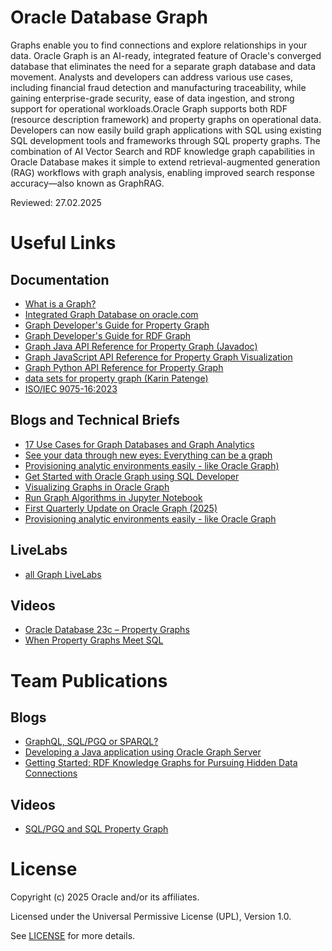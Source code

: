# Oracle Database Graph

Graphs enable you to find connections and explore relationships in your data. Oracle Graph is an AI-ready, integrated feature of Oracle's converged database that eliminates the need for a separate graph database and data movement. Analysts and developers can address various use cases, including financial fraud detection and manufacturing traceability, while gaining enterprise-grade security, ease of data ingestion, and strong support for operational workloads.Oracle Graph supports both RDF (resource description framework) and property graphs on operational data. 
Developers can now easily build graph applications with SQL using existing SQL development tools and frameworks through SQL property graphs. The combination of AI Vector Search and RDF knowledge graph capabilities in Oracle Database makes it simple to extend retrieval-augmented generation (RAG) workflows with graph analysis, enabling improved search response accuracy—also known as GraphRAG.

Reviewed: 27.02.2025

# Useful Links

## Documentation  
 
- [What is a Graph?](https://www.oracle.com/autonomous-database/what-is-graph-database/#graph-database-defined)
- [Integrated Graph Database on oracle.com](https://www.oracle.com/database/graph/)
- [Graph Developer's Guide for Property Graph](https://docs.oracle.com/pls/topic/lookup?ctx=property-graph-latest&id=SPGDG)
- [Graph Developer's Guide for RDF Graph](https://docs.oracle.com/en/database/oracle/oracle-database/23/rdfrm/index.html)
- [Graph Java API Reference for Property Graph (Javadoc)](https://docs.oracle.com/pls/topic/lookup?ctx=property-graph-latest&id=SPGJV)
- [Graph JavaScript API Reference for Property Graph Visualization](https://docs.oracle.com/pls/topic/lookup?ctx=property-graph-latest&id=PGJSD)
- [Graph Python API Reference for Property Graph](https://docs.oracle.com/pls/topic/lookup?ctx=property-graph-latest&id=python_doc)
- [data sets for property graph (Karin Patenge)](https://github.com/karinpatenge/property-graph)
- [ISO/IEC 9075-16:2023](https://www.iso.org/standard/79473.html)

## Blogs and Technical Briefs

- [17 Use Cases for Graph Databases and Graph Analytics](https://www.oracle.com/a/ocom/docs/graph-database-use-cases-ebook.pdf)
- [See your data through new eyes: Everything can be a graph](https://blogs.oracle.com/coretec/post/see-your-data-through-new-eyes-everything-can-be-a-graph)
- [Provisioning analytic environments easily - like Oracle Graph)](https://blogs.oracle.com/coretec/post/provisioning-analytic-environments-easily-like-oracle-graph)
- [Get Started with Oracle Graph using SQL Developer](https://medium.com/oracledevs/get-started-with-oracle-graph-using-sql-developer-e5ccbd61c9fb)
- [Visualizing Graphs in Oracle Graph](https://medium.com/oracledevs/visualizing-graphs-in-oracle-graph-6159c8ce2491)
- [Run Graph Algorithms in Jupyter Notebook](https://medium.com/oracledevs/run-graph-algorithms-in-jupyter-notebook-4a612c870652)
- [First Quarterly Update on Oracle Graph (2025)](https://blogs.oracle.com/database/post/first-quarterly-update-on-oracle-graph-2025)
- [Provisioning analytic environments easily - like Oracle Graph](https://blogs.oracle.com/coretec/post/provisioning-analytic-environments-easily-like-oracle-graph)


## LiveLabs

- [all Graph LiveLabs](https://apexapps.oracle.com/pls/apex/f?p=133:100:117224653754233::::SEARCH:graph) 

## Videos

- [Oracle Database 23c – Property Graphs](https://www.youtube.com/watch?v=4uknPkJkUIk)
- [When Property Graphs Meet SQL](https://www.youtube.com/watch?v=S1PJLmDiRMY)

# Team Publications

## Blogs

- [GraphQL, SQL/PGQ or SPARQL?](https://blogs.oracle.com/coretec/post/graphql-pgqql-or-sparql)
- [Developing a Java application using Oracle Graph Server](https://blogs.oracle.com/coretec/post/developing-a-java-application-working-on-top-of-oracle-property-graph-server)
- [Getting Started: RDF Knowledge Graphs for Pursuing Hidden Data Connections](https://blogs.oracle.com/coretec/post/getting-started-rdf-knowledge-graphs-for-pursuing-hidden-connections)

## Videos

- [SQL/PGQ and SQL Property Graph](https://youtu.be/cezMbCP6hvc)

# License

Copyright (c) 2025 Oracle and/or its affiliates.

Licensed under the Universal Permissive License (UPL), Version 1.0.

See [LICENSE](https://github.com/oracle-devrel/technology-engineering/blob/main/LICENSE) for more details.

